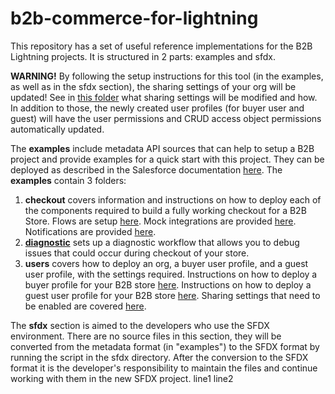 # b2b-commerce-for-lightning

This repository has a set of useful reference implementations for the B2B Lightning projects. It is structured in 2 parts: examples and sfdx.

**WARNING!** By following the setup instructions for this tool (in the examples, as well as in the sfdx section), the sharing settings of your org will be updated! See in [this folder](examples/users/sharing-settings-setup) what sharing settings will be modified and how. In addition to those, the newly created user profiles (for buyer user and guest) will have the user permissions and CRUD access object permissions automatically updated.

The **examples** include metadata API sources that can help to setup a B2B project and provide examples for a quick start with this project. They can be deployed as described in the Salesforce documentation [here](https://developer.salesforce.com/docs/atlas.en-us.api_meta.meta/api_meta/file_based.htm). 
The **examples** contain 3 folders: 
1. **checkout**  covers information and instructions on how to deploy each of the components required to build a fully working checkout for a B2B Store. Flows are setup [here](examples/checkout/framework). Mock integrations are provided [here](examples/checkout/integrations). Notifications are provided [here](examples/checkout/notifications). 
2. [**diagnostic**](examples/diagnostic/commerce-diagnostic-event-setup) sets up a diagnostic workflow that allows you to debug issues that could occur during checkout of your store.
3. **users** covers how to deploy an org, a buyer user profile, and a guest user profile, with the settings required. Instructions on how to deploy a buyer profile for your B2B store [here](examples/users/buyer-user-profile-setup).
Instructions on how to deploy a guest user profile for your B2B store [here](examples/users/guest-user-profile-setup).
Sharing settings that need to be enabled are covered [here](examples/users/sharing-settings-setup). 

The **sfdx** section is aimed to the developers who use the SFDX environment. There are no source files in this section, they will be converted from the metadata format (in "examples") to the SFDX format by running the script in the sfdx directory. After the conversion to the SFDX format it is the developer's responsibility to maintain the files and continue working with them in the new SFDX project.
line1
line2